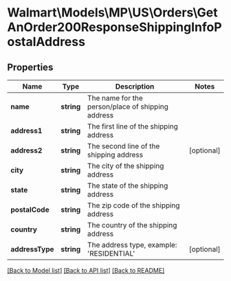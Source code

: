 # Walmart\Models\MP\US\Orders\GetAnOrder200ResponseShippingInfoPostalAddress

## Properties

Name | Type | Description | Notes
------------ | ------------- | ------------- | -------------
**name** | **string** | The name for the person/place of shipping address |
**address1** | **string** | The first line of the shipping address |
**address2** | **string** | The second line of the shipping address | [optional]
**city** | **string** | The city of the shipping address |
**state** | **string** | The state of the shipping address |
**postalCode** | **string** | The zip code of the shipping address |
**country** | **string** | The country of the shipping address |
**addressType** | **string** | The address type, example: 'RESIDENTIAL' | [optional]


[[Back to Model list]](./) [[Back to API list]](../../../../../README.md#supported-apis) [[Back to README]](../../../../../README.md)
